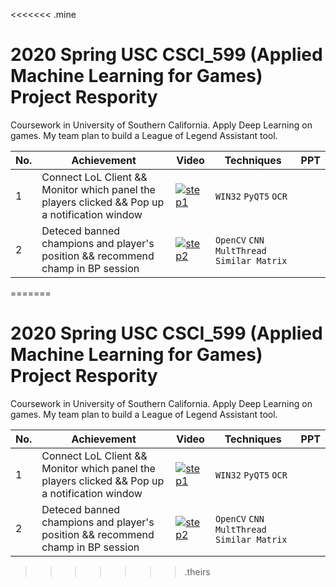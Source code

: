 <<<<<<< .mine
# 2020 Spring USC CSCI_599 (Applied Machine Learning for Games) Project Respority

Coursework in University of Southern California. Apply Deep Learning on games.
My team plan to build a League of Legend Assistant tool.

|No.| Achievement | Video | Techniques | PPT |
|---|----------------|------------|-------|-----|
|1| Connect LoL Client &&  Monitor which panel the players clicked && Pop up a notification window |[![step1](http://img.youtube.com/vi/TmdfXxvrrv0/0.jpg)](http://www.youtube.com/watch?v=TmdfXxvrrv0 "step1")|`WIN32` `PyQT5` `OCR`||
|2| Deteced banned champions and player's position && recommend champ in BP session  |[![step2](http://img.youtube.com/vi/KZCnNVcFSGA/0.jpg)](http://www.youtube.com/watch?v=KZCnNVcFSGA "step2")|`OpenCV` `CNN` `MultThread` `Similar Matrix`||
=======
# 2020 Spring USC CSCI_599 (Applied Machine Learning for Games) Project Respority

Coursework in University of Southern California. Apply Deep Learning on games.
My team plan to build a League of Legend Assistant tool.

|No.| Achievement | Video | Techniques | PPT |
|---|-------------|--------|-----------|-----|
|1| Connect LoL Client &&  Monitor which panel the players clicked && Pop up a notification window |[![step1](http://img.youtube.com/vi/TmdfXxvrrv0/0.jpg)](http://www.youtube.com/watch?v=TmdfXxvrrv0 "step1")|`WIN32` `PyQT5` `OCR`||
|2| Deteced banned champions and player's position && recommend champ in BP session  |[![step2](http://img.youtube.com/vi/KZCnNVcFSGA/0.jpg)](http://www.youtube.com/watch?v=KZCnNVcFSGA "step2")|`OpenCV` `CNN` `MultThread` `Similar Matrix`||
>>>>>>> .theirs
